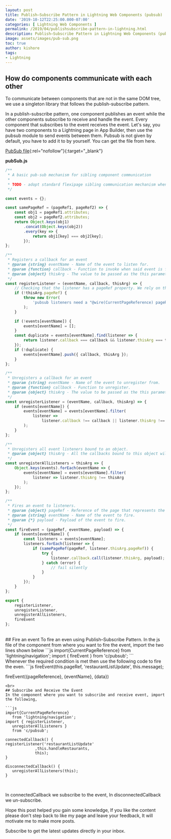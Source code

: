 ```yaml
---
layout: post
title: Publish–Subscribe Pattern in Lightning Web Components (pubsub)
date: '2019-10-12T22:25:00.000-07:00'
categories: [ Lightning Web Components ]
permalink: /2019/04/publishsubscribe-pattern-in-lightning.html
description: Publish–Subscribe Pattern in Lightning Web Components (pubsub). How do components communicate with each other. In a publish-subscribe pattern, one component publishes an event while the other components subscribe to receive and handle the event. Every component that subscribes to the event receives the event. Lets say, you have two components to a Lightning page in App Builder, then use the pubsub module to send events between them. Pubsub is not given by default, you have to add it to by yourself. You can get the file from here.
image: assets/images/pub-sub.png
toc: true
author: kishore
tags:
- Lightning
---
```


## How do components communicate with each other
To communicate between components that are not in the same DOM tree, we use a singleton library that follows the publish-subscribe pattern.

In a publish-subscribe pattern, one component publishes an event while the other components subscribe to receive and handle the event. Every component that subscribes to the event receives the event. Let's say, you have two components to a Lightning page in App Builder, then use the pubsub module to send events between them. Pubsub is not given by default, you have to add it to by yourself. You can get the file from here.

[PubSub file](https://gist.github.com/kishoreBandanadam/051952c51a6df85ae342db7b7b443644){:rel="nofollow"}{:target="_blank"}

**pubSub.js**
```js
/**
 * A basic pub-sub mechanism for sibling component communication
 *
 * TODO - adopt standard flexipage sibling communication mechanism when it's available.
 */

const events = {};

const samePageRef = (pageRef1, pageRef2) => {
    const obj1 = pageRef1.attributes;
    const obj2 = pageRef2.attributes;
    return Object.keys(obj1)
        .concat(Object.keys(obj2))
        .every(key => {
            return obj1[key] === obj2[key];
        });
};

/**
 * Registers a callback for an event
 * @param {string} eventName - Name of the event to listen for.
 * @param {function} callback - Function to invoke when said event is fired.
 * @param {object} thisArg - The value to be passed as the this parameter to the callback function is bound.
 */
const registerListener = (eventName, callback, thisArg) => {
    // Checking that the listener has a pageRef property. We rely on that property for filtering purpose in fireEvent()
    if (!thisArg.pageRef) {
        throw new Error(
            'pubsub listeners need a "@wire(CurrentPageReference) pageRef" property'
        );
    }

    if (!events[eventName]) {
        events[eventName] = [];
    }
    const duplicate = events[eventName].find(listener => {
        return listener.callback === callback && listener.thisArg === thisArg;
    });
    if (!duplicate) {
        events[eventName].push({ callback, thisArg });
    }
};

/**
 * Unregisters a callback for an event
 * @param {string} eventName - Name of the event to unregister from.
 * @param {function} callback - Function to unregister.
 * @param {object} thisArg - The value to be passed as the this parameter to the callback function is bound.
 */
const unregisterListener = (eventName, callback, thisArg) => {
    if (events[eventName]) {
        events[eventName] = events[eventName].filter(
            listener =>
                listener.callback !== callback || listener.thisArg !== thisArg
        );
    }
};

/**
 * Unregisters all event listeners bound to an object.
 * @param {object} thisArg - All the callbacks bound to this object will be removed.
 */
const unregisterAllListeners = thisArg => {
    Object.keys(events).forEach(eventName => {
        events[eventName] = events[eventName].filter(
            listener => listener.thisArg !== thisArg
        );
    });
};

/**
 * Fires an event to listeners.
 * @param {object} pageRef - Reference of the page that represents the event scope.
 * @param {string} eventName - Name of the event to fire.
 * @param {*} payload - Payload of the event to fire.
 */
const fireEvent = (pageRef, eventName, payload) => {
    if (events[eventName]) {
        const listeners = events[eventName];
        listeners.forEach(listener => {
            if (samePageRef(pageRef, listener.thisArg.pageRef)) {
                try {
                    listener.callback.call(listener.thisArg, payload);
                } catch (error) {
                    // fail silently
                }
            }
        });
    }
};

export {
    registerListener,
    unregisterListener,
    unregisterAllListeners,
    fireEvent
};
```
<br>
## Fire an event
To fire an even using Publish–Subscribe Pattern. In the js file of the component from where you want to fire the event, import the two lines shown below
```js
import{CurrentPageReference}
      from 'lightning/navigation';
import { fireEvent } 
       from 'c/pubsub';
```
<br>
Whenever the required condition is met then use the following code to fire the even.
```js
fireEvent(this.pageRef,
     'restaurantListUpdate',
       this.message);


fireEvent({pageReference}, {eventName}, {data})
```
<br>
## Subscribe and Receive the Event
In the component where you want to subscribe and receive event, import the following,

```js
import{CurrentPageReference} 
   from 'lightning/navigation';
import { registerListener,
   unregisterAllListeners } 
   from 'c/pubsub';

connectedCallback() {
registerListener('restaurantListUpdate' 
             ,this.handleRestaurants, 
             this);
}

disconnectedCallback() {
   unregisterAllListeners(this);
}
```
<br>

In connectedCallback we subscribe to the event, In disconnectedCallback we un-subscribe.

Hope this post helped you gain some knowledge, If you like the content please don't step back to like my page and leave your feedback, It will motivate me to make more posts.

Subscribe to get the latest updates directly in your inbox.
